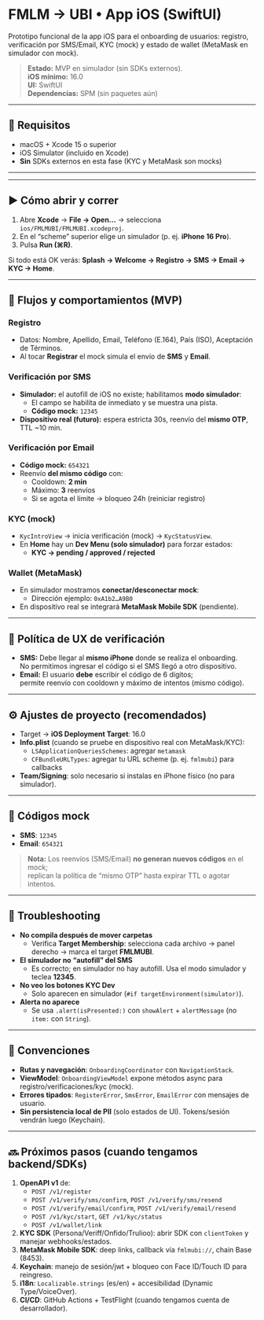 # FMLM → UBI • App iOS (SwiftUI)

Prototipo funcional de la app iOS para el onboarding de usuarios: registro, verificación por SMS/Email, KYC (mock) y estado de wallet (MetaMask en simulador con mock).

> **Estado:** MVP en simulador (sin SDKs externos).  
> **iOS mínimo:** 16.0  
> **UI:** SwiftUI  
> **Dependencias:** SPM (sin paquetes aún)

---

## 🧰 Requisitos

- macOS + Xcode 15 o superior
- iOS Simulator (incluido en Xcode)
- **Sin** SDKs externos en esta fase (KYC y MetaMask son mocks)

---

---

## ▶️ Cómo abrir y correr

1. Abre **Xcode** → **File → Open…** → selecciona `ios/FMLMUBI/FMLMUBI.xcodeproj`.
2. En el “scheme” superior elige un simulador (p. ej. **iPhone 16 Pro**).
3. Pulsa **Run (⌘R)**.

Si todo está OK verás: **Splash → Welcome → Registro → SMS → Email → KYC → Home**.

---

## 🧪 Flujos y comportamientos (MVP)

### Registro
- Datos: Nombre, Apellido, Email, Teléfono (E.164), País (ISO), Aceptación de Términos.
- Al tocar **Registrar** el mock simula el envío de **SMS** y **Email**.

### Verificación por SMS
- **Simulador:** el autofill de iOS no existe; habilitamos **modo simulador**:
  - El campo se habilita de inmediato y se muestra una pista.
  - **Código mock:** `12345`
- **Dispositivo real (futuro):** espera estricta 30s, reenvío del **mismo OTP**, TTL ~10 min.

### Verificación por Email
- **Código mock:** `654321`
- Reenvío **del mismo código** con:
  - Cooldown: **2 min**
  - Máximo: **3** reenvíos
  - Si se agota el límite → bloqueo 24h (reiniciar registro)

### KYC (mock)
- `KycIntroView` → inicia verificación (mock) → `KycStatusView`.
- En **Home** hay un **Dev Menu (solo simulador)** para forzar estados:
  - **KYC → pending / approved / rejected**

### Wallet (MetaMask)
- En simulador mostramos **conectar/desconectar mock**:
  - Dirección ejemplo: `0xA1b2…A9B0`
- En dispositivo real se integrará **MetaMask Mobile SDK** (pendiente).

---

## 🔐 Política de UX de verificación

- **SMS:** Debe llegar al **mismo iPhone** donde se realiza el onboarding.  
  No permitimos ingresar el código si el SMS llegó a otro dispositivo.
- **Email:** El usuario **debe** escribir el código de 6 dígitos;  
  permite reenvío con cooldown y máximo de intentos (mismo código).

---

## ⚙️ Ajustes de proyecto (recomendados)

- Target → **iOS Deployment Target**: 16.0
- **Info.plist** (cuando se pruebe en dispositivo real con MetaMask/KYC):
  - `LSApplicationQueriesSchemes`: agregar `metamask`
  - `CFBundleURLTypes`: agregar tu URL scheme (p. ej. `fmlmubi`) para callbacks
- **Team/Signing**: solo necesario si instalas en iPhone físico (no para simulador).

---

## 🧩 Códigos mock

- **SMS**: `12345`
- **Email**: `654321`

> **Nota:** Los reenvíos (SMS/Email) **no generan nuevos códigos** en el mock;  
> replican la política de “mismo OTP” hasta expirar TTL o agotar intentos.

---

## 🐞 Troubleshooting

- **No compila después de mover carpetas**  
  - Verifica **Target Membership**: selecciona cada archivo → panel derecho → marca el target **FMLMUBI**.
- **El simulador no “autofill” del SMS**  
  - Es correcto; en simulador no hay autofill. Usa el modo simulador y teclea **12345**.
- **No veo los botones KYC Dev**  
  - Solo aparecen en simulador (`#if targetEnvironment(simulator)`).
- **Alerta no aparece**  
  - Se usa `.alert(isPresented:)` con `showAlert` + `alertMessage` (no `item:` con `String`).

---

## 📜 Convenciones

- **Rutas y navegación**: `OnboardingCoordinator` con `NavigationStack`.
- **ViewModel**: `OnboardingViewModel` expone métodos async para registro/verificaciones/kyc (mock).
- **Errores tipados**: `RegisterError`, `SmsError`, `EmailError` con mensajes de usuario.
- **Sin persistencia local de PII** (solo estados de UI). Tokens/sesión vendrán luego (Keychain).

---

## 🔜 Próximos pasos (cuando tengamos backend/SDKs)

1. **OpenAPI v1** de:
   - `POST /v1/register`
   - `POST /v1/verify/sms/confirm`, `POST /v1/verify/sms/resend`
   - `POST /v1/verify/email/confirm`, `POST /v1/verify/email/resend`
   - `POST /v1/kyc/start`, `GET /v1/kyc/status`
   - `POST /v1/wallet/link`
2. **KYC SDK** (Persona/Veriff/Onfido/Trulioo): abrir SDK con `clientToken` y manejar webhooks/estados.
3. **MetaMask Mobile SDK**: deep links, callback vía `fmlmubi://`, chain Base (8453).
4. **Keychain**: manejo de sesión/jwt + bloqueo con Face ID/Touch ID para reingreso.
5. **i18n**: `Localizable.strings` (es/en) + accesibilidad (Dynamic Type/VoiceOver).
6. **CI/CD**: GitHub Actions + TestFlight (cuando tengamos cuenta de desarrollador).

